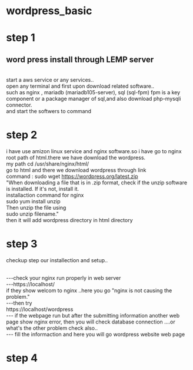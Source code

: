 # wordpress_basic


<h1>step 1</h1>
    <h2>  word press install through LEMP server</h2><br>
      start a aws service or any services..<br>
      open any terminal  and first upon download related software..<br>
      such as nginx , mariadb (mariadb105-server), sql (sql-fpm) fpm is a key component or a package manager of sql,and also download php-mysqli connector.<br>
      and start the softwers to command


<h1>step 2</h1>

 i have use amizon linux service and nginx software.so i have go to nginx root path of html.there we have download the wordpress.<br>
         my path     cd /usr/share/nginx/html/<br>
         go to html and there we download wordpress through link<br>
         command : sudo wget https://wordpress.org/latest.zip<br>
         "When downloading a file that is in .zip format, check if the unzip software is installed. If it's not, install it. <br>
         installaction command for nginx<br>
         sudo yum install unzip<br>
         Then unzip the file using <br>
         sudo unzip filename."<br>
         then it will add wordpress directory in html directory<br>
         
<h1> step 3</h1>
    checkup step our installection and setup..
    
  <br> ---check your nginx run properly in web server <br>
   ---https://localhost/<br>
      if they show welcom to nginx ..here you go "nginx is not causing the problem."<br>
   ---then try<br>
       https://localhost/wordpress<br>
   --- if the webpage run but after the submitting information another web page show nginx error,
       then you will check database connection ....or what's the other problem check also..<br>
   --- fill the informaction and here you will go wordpress website web page

<h1> step 4</h1>
   
       
         
         

